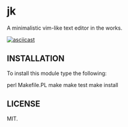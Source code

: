 jk
==

A minimalistic vim-like text editor in the works.

[![asciicast](https://asciinema.org/a/JSRMgsRq3PUkMFNIdgp0aX3G2.png)](https://asciinema.org/a/JSRMgsRq3PUkMFNIdgp0aX3G2)

INSTALLATION
------------

To install this module type the following:

   perl Makefile.PL
   make
   make test
   make install

LICENSE
-------

MIT.
